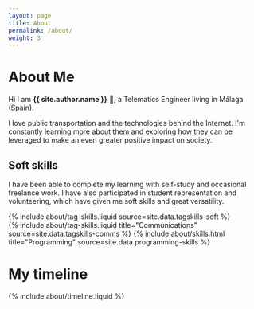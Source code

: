 ```yaml
---
layout: page
title: About
permalink: /about/
weight: 3
---
```


# **About Me**

Hi I am **{{ site.author.name }}** :wave:, a Telematics Engineer living in Málaga (Spain).

I love public transportation and the technologies behind the Internet. I'm constantly learning more about them and exploring how they can be leveraged to make an even greater positive impact on society.

## Soft skills
I have been able to complete my learning with self-study and occasional freelance work. I have also participated in student representation and volunteering, which have given me soft skills and great versatility.

<div class="row">
{% include about/tag-skills.liquid source=site.data.tagskills-soft %}
</div>

<div class="row">
{% include about/tag-skills.liquid title="Communications" source=site.data.tagskills-comms %}
{% include about/skills.html title="Programming" source=site.data.programming-skills %}
</div>

# My timeline

<div class="row">
{% include about/timeline.liquid %}
</div>